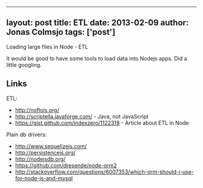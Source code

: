 
---
layout: post
title: ETL
date: 2013-02-09
author: Jonas Colmsjo
tags: ['post']
---

Loading large files in Node - ETL




It would be good to have some tools to load data into Nodejs apps. Did a little googling.


## Links

ETL:

 * http://noflojs.org/
 * http://scriptella.javaforge.com/ - Java, not JavaScript
 * https://gist.github.com/indexzero/1122318 - Article about ETL in Node

Plain db drivers:

 * http://www.sequelizejs.com/
 * http://persistencejs.org/
 * http://nodejsdb.org/
 * https://github.com/dresende/node-orm2
 * http://stackoverflow.com/questions/6007353/which-orm-should-i-use-for-node-js-and-mysql
 
 
 
